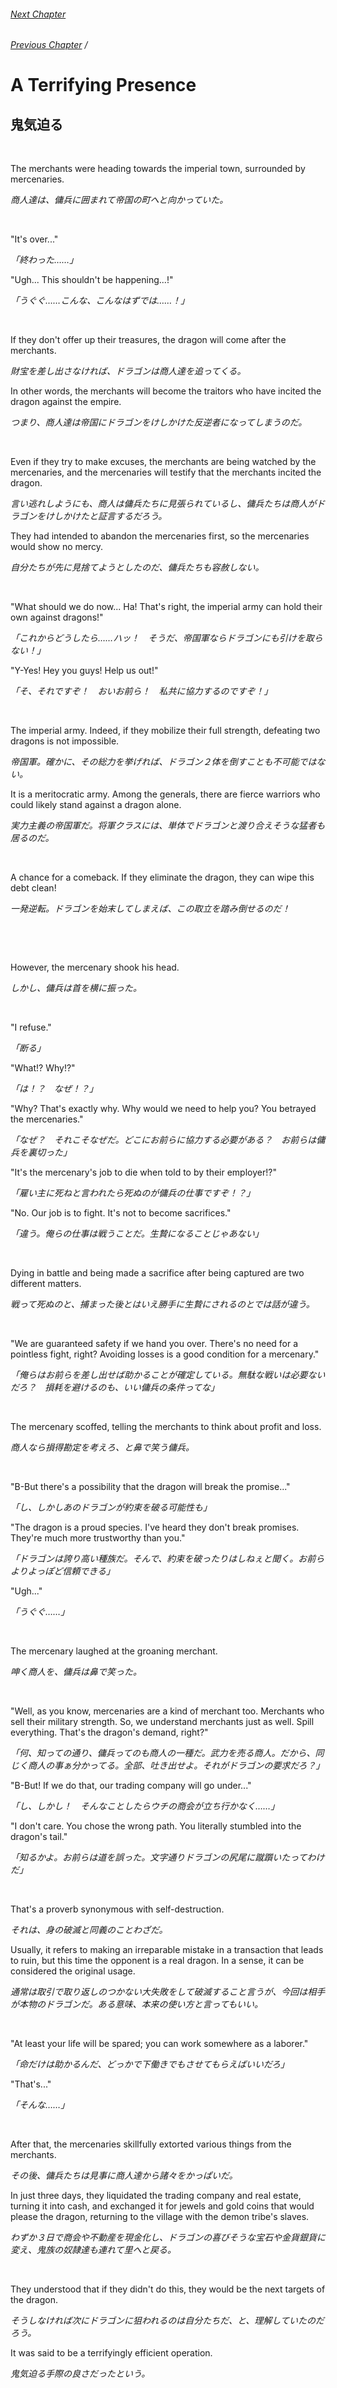 ###### [Next Chapter](./chapter_0265.md)
###### [Previous Chapter](./chapter_0263.md)&nbsp;/&nbsp;

# A Terrifying Presence

## 鬼気迫る

&nbsp;

The merchants were heading towards the imperial town, surrounded by mercenaries.

*商人達は、傭兵に囲まれて帝国の町へと向かっていた。*

&nbsp;

"It's over..."

*「終わった……」*

"Ugh... This shouldn't be happening...!"

*「うぐぐ……こんな、こんなはずでは……！」*

&nbsp;

If they don't offer up their treasures, the dragon will come after the merchants.

*財宝を差し出さなければ、ドラゴンは商人達を追ってくる。*

In other words, the merchants will become the traitors who have incited the dragon against the empire.

*つまり、商人達は帝国にドラゴンをけしかけた反逆者になってしまうのだ。*

&nbsp;

Even if they try to make excuses, the merchants are being watched by the mercenaries, and the mercenaries will testify that the merchants incited the dragon.

*言い逃れしようにも、商人は傭兵たちに見張られているし、傭兵たちは商人がドラゴンをけしかけたと証言するだろう。*

They had intended to abandon the mercenaries first, so the mercenaries would show no mercy.

*自分たちが先に見捨てようとしたのだ、傭兵たちも容赦しない。*

&nbsp;

"What should we do now... Ha! That's right, the imperial army can hold their own against dragons!"

*「これからどうしたら……ハッ！　そうだ、帝国軍ならドラゴンにも引けを取らない！」*

"Y-Yes! Hey you guys! Help us out!"

*「そ、それですぞ！　おいお前ら！　私共に協力するのですぞ！」*

&nbsp;

The imperial army. Indeed, if they mobilize their full strength, defeating two dragons is not impossible.

*帝国軍。確かに、その総力を挙げれば、ドラゴン２体を倒すことも不可能ではない。*

It is a meritocratic army. Among the generals, there are fierce warriors who could likely stand against a dragon alone.

*実力主義の帝国軍だ。将軍クラスには、単体でドラゴンと渡り合えそうな猛者も居るのだ。*

&nbsp;

A chance for a comeback. If they eliminate the dragon, they can wipe this debt clean!

*一発逆転。ドラゴンを始末してしまえば、この取立を踏み倒せるのだ！*

&nbsp;

&nbsp;

However, the mercenary shook his head.

*しかし、傭兵は首を横に振った。*

&nbsp;

"I refuse."

*「断る」*

"What!? Why!?"

*「は！？　なぜ！？」*

"Why? That's exactly why. Why would we need to help you? You betrayed the mercenaries."

*「なぜ？　それこそなぜだ。どこにお前らに協力する必要がある？　お前らは傭兵を裏切った」*

"It's the mercenary's job to die when told to by their employer!?"

*「雇い主に死ねと言われたら死ぬのが傭兵の仕事ですぞ！？」*

"No. Our job is to fight. It's not to become sacrifices."

*「違う。俺らの仕事は戦うことだ。生贄になることじゃあない」*

&nbsp;

Dying in battle and being made a sacrifice after being captured are two different matters.

*戦って死ぬのと、捕まった後とはいえ勝手に生贄にされるのとでは話が違う。*

&nbsp;

"We are guaranteed safety if we hand you over. There's no need for a pointless fight, right? Avoiding losses is a good condition for a mercenary."

*「俺らはお前らを差し出せば助かることが確定している。無駄な戦いは必要ないだろ？　損耗を避けるのも、いい傭兵の条件ってな」*

&nbsp;

The mercenary scoffed, telling the merchants to think about profit and loss.

*商人なら損得勘定を考えろ、と鼻で笑う傭兵。*

&nbsp;

"B-But there's a possibility that the dragon will break the promise..."

*「し、しかしあのドラゴンが約束を破る可能性も」*

"The dragon is a proud species. I've heard they don't break promises. They're much more trustworthy than you."

*「ドラゴンは誇り高い種族だ。そんで、約束を破ったりはしねぇと聞く。お前らよりよっぽど信頼できる」*

"Ugh..."

*「うぐぐ……」*

&nbsp;

The mercenary laughed at the groaning merchant.

*呻く商人を、傭兵は鼻で笑った。*

&nbsp;

"Well, as you know, mercenaries are a kind of merchant too. Merchants who sell their military strength. So, we understand merchants just as well. Spill everything. That's the dragon's demand, right?"

*「何、知っての通り、傭兵ってのも商人の一種だ。武力を売る商人。だから、同じく商人の事ぁ分かってる。全部、吐き出せよ。それがドラゴンの要求だろ？」*

"B-But! If we do that, our trading company will go under..."

*「し、しかし！　そんなことしたらウチの商会が立ち行かなく……」*

"I don't care. You chose the wrong path. You literally stumbled into the dragon's tail."

*「知るかよ。お前らは道を誤った。文字通りドラゴンの尻尾に蹴躓いたってわけだ」*

&nbsp;

That's a proverb synonymous with self-destruction.

*それは、身の破滅と同義のことわざだ。*

Usually, it refers to making an irreparable mistake in a transaction that leads to ruin, but this time the opponent is a real dragon. In a sense, it can be considered the original usage.

*通常は取引で取り返しのつかない大失敗をして破滅すること言うが、今回は相手が本物のドラゴンだ。ある意味、本来の使い方と言ってもいい。*

&nbsp;

"At least your life will be spared; you can work somewhere as a laborer."

*「命だけは助かるんだ、どっかで下働きでもさせてもらえばいいだろ」*

"That's..."

*「そんな……」*

&nbsp;

After that, the mercenaries skillfully extorted various things from the merchants.

*その後、傭兵たちは見事に商人達から諸々をかっぱいだ。*

In just three days, they liquidated the trading company and real estate, turning it into cash, and exchanged it for jewels and gold coins that would please the dragon, returning to the village with the demon tribe's slaves.

*わずか３日で商会や不動産を現金化し、ドラゴンの喜びそうな宝石や金貨銀貨に変え、鬼族の奴隷達も連れて里へと戻る。*

&nbsp;

They understood that if they didn't do this, they would be the next targets of the dragon.

*そうしなければ次にドラゴンに狙われるのは自分たちだ、と、理解していたのだろう。*

It was said to be a terrifyingly efficient operation.

*鬼気迫る手際の良さだったという。*

&nbsp;

&nbsp;

&nbsp;

&nbsp;

----------------

The second volume of "Ato Goji" will be released on the 22nd!

*22日にあとごじ2巻発売ですぞ！*

If you're supporting Dia-kun... please make sure to buy it!

*ディア君推すなら…購入してくれよな！*

Huh? Dia-kun is a boy who looks like a girl, so he's not a male? That's true.

*え？　ディア君は男の娘だから雄ではないって？　それはそう。*
